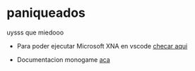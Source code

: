 # paniqueados
uysss que miedooo

- Para poder ejecutar Microsoft XNA en vscode [checar aqui](https://medium.com/learning-c-by-developing-games/getting-started-with-c-monogame-in-vs-code-2c26c7f198c2)

- Documentacion monogame [aca](https://docs.monogame.net/articles/platforms/0_platforms.html)
